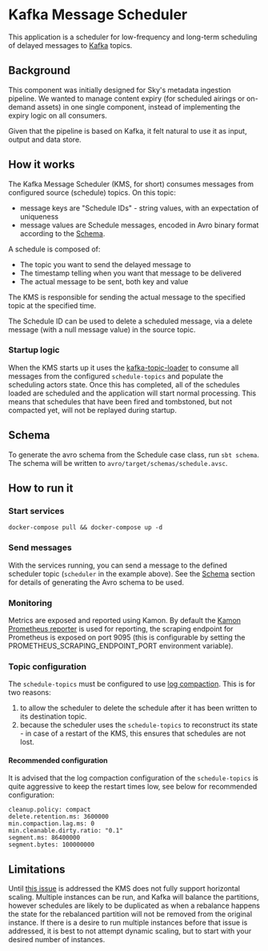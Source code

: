 # Kafka Message Scheduler

This application is a scheduler for low-frequency and long-term scheduling of
delayed messages to [Kafka](https://kafka.apache.org/) topics.

## Background

This component was initially designed for Sky's metadata ingestion pipeline.
We wanted to manage content expiry (for scheduled airings or on-demand assets)
in one single component, instead of implementing the expiry logic on all
consumers.

Given that the pipeline is based on Kafka, it felt natural to
use it as input, output and data store.

## How it works

The Kafka Message Scheduler (KMS, for short) consumes messages from configured source (schedule) topics.  On this topic:
-  message keys are "Schedule IDs" - string values, with an expectation of uniqueness
-  message values are Schedule messages, encoded in Avro binary format according to the [Schema](#schema).

A schedule is composed of:
- The topic you want to send the delayed message to
- The timestamp telling when you want that message to be delivered
- The actual message to be sent, both key and value

The KMS is responsible for sending the actual message to the specified topic at the specified time.

The Schedule ID can be used to delete a scheduled message, via a delete message (with a null message value)
in the source topic.

### Startup logic

When the KMS starts up it uses the [kafka-topic-loader](https://github.com/sky-uk/kafka-topic-loader) to consume all 
messages from the configured `schedule-topics` and populate the scheduling actors state. Once this has completed, all 
of the schedules loaded are scheduled and the application will start normal processing. This means that schedules that 
have been fired and tombstoned, but not compacted yet, will not be replayed during startup.  

## Schema

To generate the avro schema from the Schedule case class, run `sbt schema`. The schema will be written to
`avro/target/schemas/schedule.avsc`.

## How to run it

### Start services

`docker-compose pull && docker-compose up -d`

### Send messages

With the services running, you can send a message to the defined scheduler topic (`scheduler` in the example
above). See the [Schema](#schema) section for details of generating the Avro schema to be used.

### Monitoring

Metrics are exposed and reported using Kamon. By default the [Kamon Prometheus reporter](http://kamon.io/documentation/1.x/reporters/prometheus/)
is used for reporting, the scraping endpoint for Prometheus is exposed on port 9095 (this is configurable by setting
the PROMETHEUS_SCRAPING_ENDPOINT_PORT environment variable).

### Topic configuration

The `schedule-topics` must be configured to use [log compaction](https://kafka.apache.org/documentation/#compaction). 
This is for two reasons:
1.  to allow the scheduler to delete the schedule after it has been written to its destination topic.
2.  because the scheduler uses the `schedule-topics` to reconstruct its state - in case of a restart of the
    KMS, this ensures that schedules are not lost.
    
#### Recommended configuration

It is advised that the log compaction configuration of the `schedule-topics` is quite aggressive to 
keep the restart times low, see below for recommended configuration:

```
cleanup.policy: compact
delete.retention.ms: 3600000
min.compaction.lag.ms: 0
min.cleanable.dirty.ratio: "0.1"
segment.ms: 86400000
segment.bytes: 100000000
```

## Limitations

Until [this issue](/../../issues/69) is addressed the KMS does not fully support horizontal 
scaling. Multiple instances can be run, and Kafka will balance the partitions, however schedules are likely to be duplicated 
as when a rebalance happens the state for the rebalanced partition will not be removed from the original instance. If there 
is a desire to run multiple instances before that issue is addressed, it is best to not attempt dynamic scaling, 
but to start with your desired number of instances.